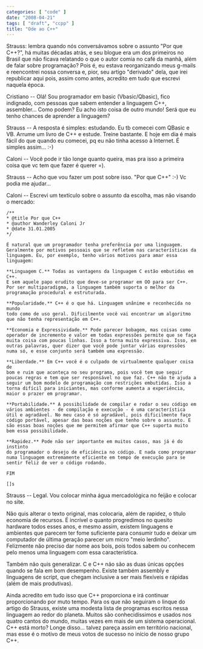 ```yaml
---
categories: [ "code" ]
date: "2008-04-21"
tags: [ "draft", "ccpp" ]
title: "Ode ao C++"
---
```

Strauss: lembra quando nós conversávamos sobre o assunto "Por que C++?", há muitas décadas atrás, e seu blogue era um dos primeiros no Brasil que não ficava relatando o que o autor comia no café da manhã, além de falar sobre programação? Pois é, eu estava reorganizando meus g-mails e reencontrei nossa conversa e, pior, seu artigo "derivado" dela, que irei republicar aqui pois, assim como antes, acredito em tudo que escrevi naquela época.

Cristiano -- Olá! Sou programador em basic (Vbasic/Qbasic), fico indignado, com pessoas que sabem entender a linguagem C++, assembler... Como podem? Eu acho isto coisa de outro mundo! Será que eu tenho chances de aprender a linguagem?

Strauss -- A resposta é simples: estudando. Eu tb comecei com QBasic e VB. Arrume um livro de C++ e estude. Treine bastante. E hoje em dia é mais fácil do que quando eu comecei, pq eu não tinha acesso à Internet. É simples assim... :-)

Caloni -- Você pode ir tão longe quanto queira, mas pra isso a primeira coisa que vc tem que fazer é querer  =).

Strauss -- Acho que vou fazer um post sobre isso. "Por que C++" :-) Vc podia me ajudar...

Caloni -- Escrevi um textículo sobre o assunto da escolha, mas não visando o mercado:

    /**
    * @title Por que C++
    * @author Wanderley Caloni Jr
    * @date 31.01.2005
    */
    
    É natural que um programador tenha preferência por uma linguagem.
    Geralmente por motivos pessoais que se refletem nas características da
    linguagem. Eu, por exemplo, tenho vários motivos para amar essa
    linguagem:
    
    **Linguagem C.** Todas as vantagens da linguagem C estão embutidas em C++.
    E sem aquele papo erudito que deve-se programar em OO para ser C++.
    Por ser multiparadigma, a linguagem também suporta o melhor da
    programação procedural e estruturada.
    
    **Popularidade.** C++ é o que há. Linguagem unânime e reconhecida no mundo
    todo como de uso geral. Dificilmente você vai encontrar um algoritmo
    que não tenha representação em C++.
    
    **Economia e Expressividade.** Pode parecer bobagem, mas coisas como
    operador de incremento e valor em todas expressões permite que se faça
    muita coisa com poucas linhas. Isso a torna muito expressiva. Isso, em
    outras palavras, quer dizer que você pode juntar várias expressões
    numa só, e esse conjunto será também uma expressão.
    
    **Liberdade.** Em C++ você é o culpado de virtualmente qualquer coisa de
    bom e ruim que aconteça no seu programa, pois você tem que seguir
    poucas regras e tem que ser responsável no que faz. C++ não te ajuda a
    seguir um bom modelo de programação com restrições embutidas. Isso a
    torna difícil para iniciantes, mas conforme aumenta a experiência,
    maior o prazer em programar.
    
    **Portabilidade.** A possibilidade de compilar e rodar o seu código em
    vários ambientes - de compilação e execução - é uma característica
    útil e agradável. No meu caso é só agradável, pois dificilmente faço
    código portável, apesar das boas noções que tenho sobre o assunto. E
    são essas boas noções que me permitem afirmar que C++ suporta muito
    bem essa possibilidade.
    
    **Rapidez.** Pode não ser importante em muitos casos, mas já é do instinto
    do programador o desejo de eficiência no código. E nada como programar
    numa linguagem extremamente eficiente em tempo de execução para se
    sentir feliz de ver o código rodando.
    
    FIM
    
    []s

Strauss -- Legal. Vou colocar minha água mercadológica no feijão e colocar no site.

Não quis alterar o texto original, mas colocaria, além de rapidez, o título economia de recursos. É incrível o quanto progredimos no quesito hardware todos esses anos, e mesmo assim, existem linguagens e ambientes que parecem ter fome suficiente para consumir tudo e deixar um computador de última geração parecer um micro "meio lerdinho". Felizmente não preciso dar nome aos bois, pois todos sabem ou conhecem pelo menos uma linguagem com essa característica.

Também não quis generalizar. C e C++ não são as duas únicas opções quando se fala em bom desempenho. Existe também assembly e linguagens de script, que chegam inclusive a ser mais flexíveis e rápidas (além de mais produtivas).

Ainda acredito em tudo isso que C++ proporciona e irá continuar proporcionando por muto tempo. Para os que não seguiram o linque do artigo do Strauss, existe uma modesta lista de programas escritos nessa linguagem ao redor do planeta. Muitos são conhecidíssimos e usados nos quatro cantos do mundo, muitas vezes em mais de um sistema operacional. C++ está morto? Longe disso... talvez pareça assim em território nacional, mas esse é o motivo de meus votos de sucesso no início de nosso grupo C++.
